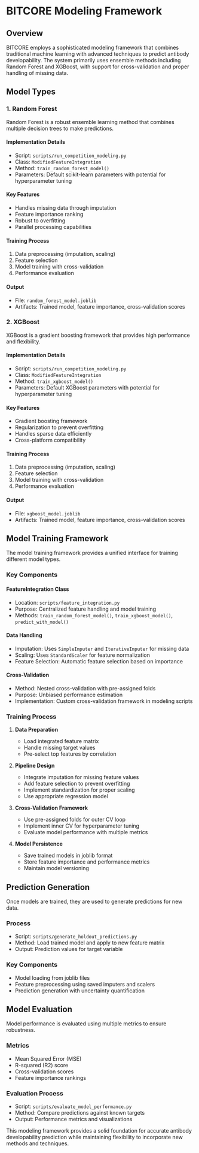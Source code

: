 # BITCORE Modeling Framework

## Overview

BITCORE employs a sophisticated modeling framework that combines traditional machine learning with advanced techniques to predict antibody developability. The system primarily uses ensemble methods including Random Forest and XGBoost, with support for cross-validation and proper handling of missing data.

## Model Types

### 1. Random Forest

Random Forest is a robust ensemble learning method that combines multiple decision trees to make predictions.

#### Implementation Details
- Script: `scripts/run_competition_modeling.py`
- Class: `ModifiedFeatureIntegration`
- Method: `train_random_forest_model()`
- Parameters: Default scikit-learn parameters with potential for hyperparameter tuning

#### Key Features
- Handles missing data through imputation
- Feature importance ranking
- Robust to overfitting
- Parallel processing capabilities

#### Training Process
1. Data preprocessing (imputation, scaling)
2. Feature selection
3. Model training with cross-validation
4. Performance evaluation

#### Output
- File: `random_forest_model.joblib`
- Artifacts: Trained model, feature importance, cross-validation scores

### 2. XGBoost

XGBoost is a gradient boosting framework that provides high performance and flexibility.

#### Implementation Details
- Script: `scripts/run_competition_modeling.py`
- Class: `ModifiedFeatureIntegration`
- Method: `train_xgboost_model()`
- Parameters: Default XGBoost parameters with potential for hyperparameter tuning

#### Key Features
- Gradient boosting framework
- Regularization to prevent overfitting
- Handles sparse data efficiently
- Cross-platform compatibility

#### Training Process
1. Data preprocessing (imputation, scaling)
2. Feature selection
3. Model training with cross-validation
4. Performance evaluation

#### Output
- File: `xgboost_model.joblib`
- Artifacts: Trained model, feature importance, cross-validation scores

## Model Training Framework

The model training framework provides a unified interface for training different model types.

### Key Components

#### FeatureIntegration Class
- Location: `scripts/feature_integration.py`
- Purpose: Centralized feature handling and model training
- Methods: `train_random_forest_model()`, `train_xgboost_model()`, `predict_with_model()`

#### Data Handling
- Imputation: Uses `SimpleImputer` and `IterativeImputer` for missing data
- Scaling: Uses `StandardScaler` for feature normalization
- Feature Selection: Automatic feature selection based on importance

#### Cross-Validation
- Method: Nested cross-validation with pre-assigned folds
- Purpose: Unbiased performance estimation
- Implementation: Custom cross-validation framework in modeling scripts

### Training Process

1. **Data Preparation**
   - Load integrated feature matrix
   - Handle missing target values
   - Pre-select top features by correlation

2. **Pipeline Design**
   - Integrate imputation for missing feature values
   - Add feature selection to prevent overfitting
   - Implement standardization for proper scaling
   - Use appropriate regression model

3. **Cross-Validation Framework**
   - Use pre-assigned folds for outer CV loop
   - Implement inner CV for hyperparameter tuning
   - Evaluate model performance with multiple metrics

4. **Model Persistence**
   - Save trained models in joblib format
   - Store feature importance and performance metrics
   - Maintain model versioning

## Prediction Generation

Once models are trained, they are used to generate predictions for new data.

### Process
- Script: `scripts/generate_holdout_predictions.py`
- Method: Load trained model and apply to new feature matrix
- Output: Prediction values for target variable

### Key Components
- Model loading from joblib files
- Feature preprocessing using saved imputers and scalers
- Prediction generation with uncertainty quantification

## Model Evaluation

Model performance is evaluated using multiple metrics to ensure robustness.

### Metrics
- Mean Squared Error (MSE)
- R-squared (R2) score
- Cross-validation scores
- Feature importance rankings

### Evaluation Process
- Script: `scripts/evaluate_model_performance.py`
- Method: Compare predictions against known targets
- Output: Performance metrics and visualizations

This modeling framework provides a solid foundation for accurate antibody developability prediction while maintaining flexibility to incorporate new methods and techniques.
